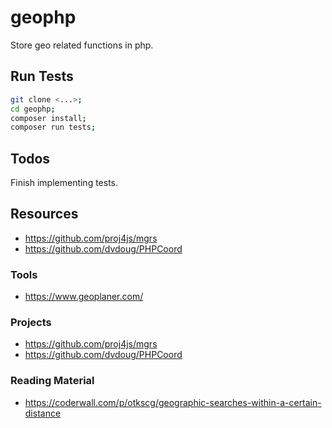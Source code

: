 # geophp

Store geo related functions in php.

## Run Tests

```bash
git clone <...>;
cd geophp;
composer install;
composer run tests;
```

## Todos

Finish implementing tests.

## Resources

* https://github.com/proj4js/mgrs
* https://github.com/dvdoug/PHPCoord

### Tools

* https://www.geoplaner.com/

### Projects

* https://github.com/proj4js/mgrs
* https://github.com/dvdoug/PHPCoord

### Reading Material

* https://coderwall.com/p/otkscg/geographic-searches-within-a-certain-distance
